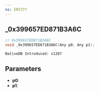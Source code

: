 ```yaml
---
ns: ENTITY
---
```

## _0x399657ED871B3A6C

```c
// 0x399657ED871B3A6C
void _0x399657ED871B3A6C(Any p0, Any p1);
```

```
NativeDB Introduced: v1207
```

## Parameters
* **p0**:
* **p1**:
